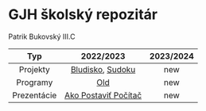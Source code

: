 # GJH školský repozitár
Patrik Bukovský III.C

|      Typ      |                    2022/2023                    | 2023/2024  |
|:-------------:|:-----------------------------------------------:|:----------:|
|   Projekty    |    [Bludisko](Bludisko2023), [Sudoku](Sudoku)    |    new     |
|   Programy    |                   [Old](Old)                    |    new     |
|  Prezentácie  | [Ako Postaviť Počítač](pptx/Akopostaviťpočítač.pptx) |    new     |


